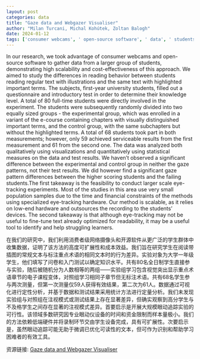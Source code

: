 ```yaml
---
layout: post
categories: data
title: "Gaze data and Webgazer Visualiser"
author: "Milan Turcani, Michal Kohútek, Zoltan Balogh"
date: 2024-01-12
tags: ['consumer webcams', ' open-source software', ' data', ' students', ' scalability', ' cost-effectiveness', ' reading behavior', ' regular text', ' illustrations', ' highlighted terms', ' first-year university students', ' questionnaire', ' introductory test', ' knowledge level', ' 80 students', ' experiment', ' experimental group', ' control group', ' e-course', ' visually distinguished terms', ' 68 students', ' measurements', ' 59 students', ' 61 students', ' qualitative analysis', ' visualizations', ' quantitative analysis', ' statistical measures', ' gaze patterns', ' test results', ' higher scoring students', ' failing students', ' eye-tracking experiments', ' population samples', ' time constraints', ' financial constraints', ' specialized hardware', ' low-end hardware', ' recording devices', ' readability', ' struggling learners']
---
```


In our research, we took advantage of consumer webcams and open-source software to gather data from a larger group of students, demonstrating high scalability and cost-effectiveness of this approach. We aimed to study the differences in reading behavior between students reading regular text with illustrations and the same text with highlighted important terms. The subjects, first-year university students, filled out a questionnaire and introductory test in order to determine their knowledge level. A total of 80 full-time students were directly involved in the experiment. The students were subsequently randomly divided into two equally sized groups - the experimental group, which was enrolled in a variant of the e-course containing chapters with visually distinguished important terms, and the control group, with the same subchapters but without the highlighted terms. A total of 68 students took part in both measurements; however, only 59 achieved serviceable results from the first measurement and 61 from the second one. The data was analyzed both qualitatively using visualizations and quantitatively using statistical measures on the data and test results. We haven’t observed a significant difference between the experimental and control group in neither the gaze patterns, not their test results. We did however find a significant gaze pattern differences between the higher scoring students and the failing students.The first takeaway is the feasibility to conduct larger scale eye-tracking experiments. Most of the studies in this area use very small population samples due to the time and financial constraints of the methods using specialized eye-tracking hardware. Our method is scalable, as it relies on low-end hardware and outsources the recording to the students’ devices. The second takeaway is that although eye-tracking may not be useful to fine-tune text already optimized for readability, it may be a useful tool to identify and help struggling learners.

在我们的研究中，我们利用消费者级网络摄像头和开源软件从更广泛的学生群体中收集数据，证明了该方法的高度可扩展性和成本效益。我们旨在研究学生在阅读带插图的常规文本与标注重点术语的相同文本时的行为差异。实验对象为大学一年级学生，他们填写了问卷和入门测试以确定知识水平。共有80名全日制学生直接参与实验，随后被随机分为人数相等的两组——实验组学习包含视觉突出显示重点术语章节的电子课程变体，对照组学习相同子章节但无标注术语。共有68名学生参与两次测量，但第一次测量仅59人获得有效结果，第二次为61人。数据通过可视化进行定性分析，并基于数据和测试结果采用统计方法进行定量分析。我们未发现实验组与对照组在注视模式或测试结果上存在显著差异，但确实观察到高分学生与不及格学生之间存在显著的注视模式差异。首要启示是开展大规模眼动追踪实验的可行性。该领域多数研究因专业眼动仪设备的时间和资金限制而样本量极小。我们的方法依赖低端硬件并将录制环节交由学生设备完成，具有可扩展性。次要启示是，虽然眼动追踪可能无助于微调已优化可读性的文本，但可作为识别和帮助学习困难者的有效工具。

资源链接: [Gaze data and Webgazer Visualiser](https://doi.org/10.57760/sciencedb.15149)
